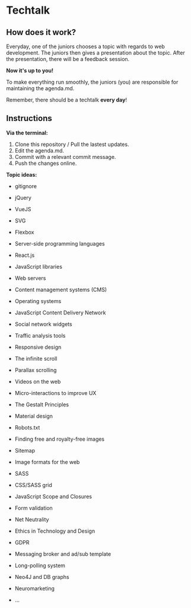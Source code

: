 

# Techtalk

## How does it work?

Everyday, one of the juniors chooses a topic with regards to web development. The juniors then gives a presentation about the topic. After the presentation, there will be a feedback session.

**Now it's up to you!**

To make everything run smoothly, the juniors (you) are responsible for maintaining the agenda.md.

Remember, there should be a techtalk **every day**!

## Instructions

**Via the terminal:**

 1. Clone this repository / Pull the lastest updates.
 2. Edit the agenda.md.
 3. Commit with a relevant commit message.
 4. Push the changes online.

  
**Topic ideas:**

 - gitignore
   
 -  jQuery
   
  - VueJS
   
   - SVG
   
  - Flexbox
   
  - Server-side programming languages
   
 -  React.js
   
 -  JavaScript libraries
   
  - Web servers
   
  - Content management systems (CMS)
   
  - Operating systems
   
  - JavaScript Content Delivery Network
   
  - Social network widgets
   
  - Traffic analysis tools
   
  - Responsive design
   
  - The infinite scroll
   
  - Parallax scrolling
   
  - Videos on the web
   
  - Micro-interactions to improve UX
   
  - The Gestalt Principles
   
  - Material design
   
  - Robots.txt
   
  - Finding free and royalty-free images
   
  - Sitemap
   
  - Image formats for the web
   
  - SASS
   
  - CSS/SASS grid
   
  - JavaScript Scope and Closures
   
  - Form validation
   
  - Net Neutrality
   
  - Ethics in Technology and Design
   
  - GDPR
   
  - Messaging broker and ad/sub template
   
  - Long-polling system
   
  - Neo4J and DB graphs
   
  - Neuromarketing
   
  - ...


